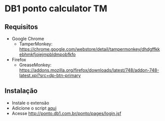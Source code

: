 # DB1 ponto calculator TM


## Requisitos
 - Google Chrome
    - TamperMonkey: https://chrome.google.com/webstore/detail/tampermonkey/dhdgffkkebhmkfjojejmpbldmpobfkfo
 - Firefox
    - GreaseMonkey: https://addons.mozilla.org/firefox/downloads/latest/748/addon-748-latest.xpi?src=dp-btn-primary

## Instalação
 - Instale o extensão
 - Adicione o script [aqui](https://github.com/heidiks/db1-ponto-tm-script/raw/master/TM-calculator.user.js)
 - Acesse http://ponto.db1.com.br/ponto/pages/login.jsf